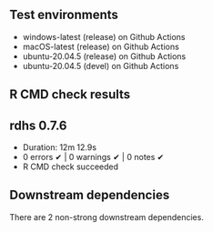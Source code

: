 ## Test environments
* windows-latest (release) on Github Actions
* macOS-latest (release) on Github Actions
* ubuntu-20.04.5 (release) on Github Actions
* ubuntu-20.04.5 (devel) on Github Actions

## R CMD check results
## rdhs 0.7.6

* Duration: 12m 12.9s
* 0 errors ✔ | 0 warnings ✔ | 0 notes ✔
* R CMD check succeeded

## Downstream dependencies

There are 2 non-strong downstream dependencies.
